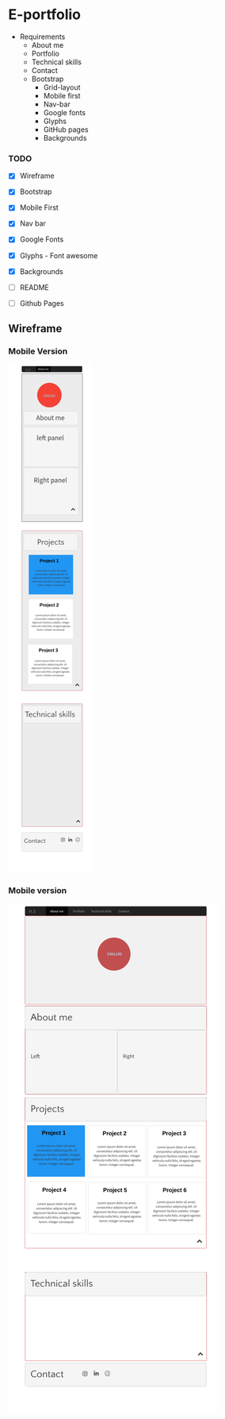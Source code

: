 

# E-portfolio

* Requirements
  * About me
  * Portfolio
  * Technical skills
  * Contact
  * Bootstrap
    * Grid-layout
    * Mobile first
    * Nav-bar
    * Google fonts
    * Glyphs
    * GitHub pages
    * Backgrounds

### TODO
  - [x] Wireframe
  - [x] Bootstrap
  - [x] Mobile First
  - [x] Nav bar
  - [x] Google Fonts
  - [x] Glyphs - Font awesome
  - [x] Backgrounds
  - [ ] README
  - [ ] Github Pages



## Wireframe

### Mobile Version
![Mobile](images/Mobile.png)
### Mobile version
![Desktop](images/Desktop.png)
